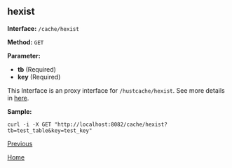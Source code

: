 ## hexist ##

**Interface:** `/cache/hexist`

**Method:** `GET`

**Parameter:** 

*  **tb** (Required)  
*  **key** (Required)  

This Interface is an proxy interface for `/hustcache/hexist`. See more details in [here](../../hustdb/hustcache/hexist.md).  

**Sample:**

    curl -i -X GET "http://localhost:8082/cache/hexist?tb=test_table&key=test_key"

[Previous](../cache.md)

[Home](../../../index.md)